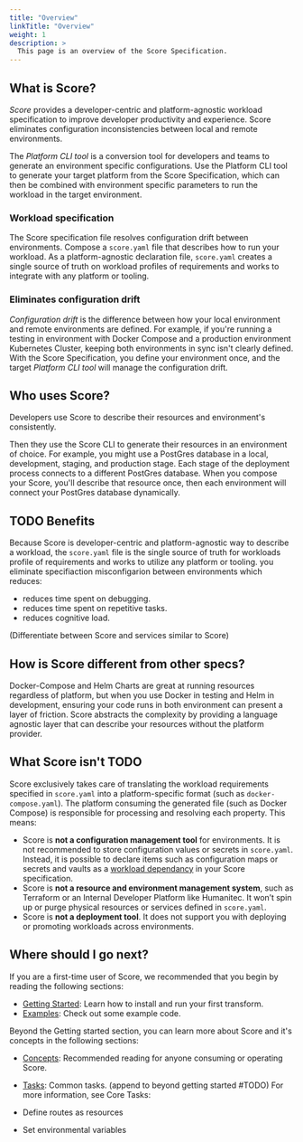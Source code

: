 ```yaml
---
title: "Overview"
linkTitle: "Overview"
weight: 1
description: >
  This page is an overview of the Score Specification.
---
```


<!-- Configuration inconsistencies -->

## What is Score?

_Score_ provides a developer-centric and platform-agnostic workload specification to improve developer productivity and experience. Score eliminates configuration inconsistencies between local and remote environments.

The _Platform CLI tool_ is a conversion tool for developers and teams to generate an environment specific configurations. Use the Platform CLI tool to generate your target platform from the Score Specification, which can then be combined with environment specific parameters to run the workload in the target environment.

### Workload specification

The Score specification file resolves configuration drift between environments. Compose a `score.yaml` file that describes how to run your workload. As a platform-agnostic declaration file, `score.yaml` creates a single source of truth on workload profiles of requirements and works to integrate with any platform or tooling.

### Eliminates configuration drift

_Configuration drift_ is the difference between how your local environment and remote environments are defined. For example, if you're running a testing in environment with Docker Compose and a production environment Kubernetes Cluster, keeping both environments in sync isn't clearly defined. With the Score Specification, you define your environment once, and the target _Platform CLI tool_ will manage the configuration drift.

## Who uses Score?

Developers use Score to describe their resources and environment's consistently.

Then they use the Score CLI to generate their resources in an environment of choice. For example, you might use a PostGres database in a local, development, staging, and production stage. Each stage of the deployment process connects to a different PostGres database. When you compose your Score, you'll describe that resource once, then each environment will connect your PostGres database dynamically.

## TODO Benefits

Because Score is developer-centric and platform-agnostic way to describe a workload, the `score.yaml` file is the single source of truth for workloads profile of requirements and works to utilize any platform or tooling. you eliminate specifiaction misconfigarion between environments which reduces:

- reduces time spent on debugging.
- reduces time spent on repetitive tasks.
- reduces cognitive load.

(Differentiate between Score and services similar to Score)

## How is Score different from other specs?

Docker-Compose and Helm Charts are great at running resources regardless of platform, but when you use Docker in testing and Helm in development, ensuring your code runs in both environment can present a layer of friction. Score abstracts the complexity by providing a language agnostic layer that can describe your resources without the platform provider.

## What Score isn't TODO

Score exclusively takes care of translating the workload requirements specified in `score.yaml` into a platform-specific format (such as `docker-compose.yaml`). The platform consuming the generated file (such as Docker Compose) is responsible for processing and resolving each property. This means:

- Score is **not a configuration management tool** for environments. It is not recommended to store configuration values or secrets in `score.yaml`. Instead, it is possible to declare items such as configuration maps or secrets and vaults as a [workload dependancy](https://www.notion.so/Score-Philosophy-Concepts-dc837c02120047d49b68342768341573) in your Score specification.
- Score is **not a resource and environment management system**, such as Terraform or an Internal Developer Platform like Humanitec. It won’t spin up or purge physical resources or services defined in `score.yaml`.
- Score is **not a deployment tool**. It does not support you with deploying or promoting workloads across environments.

## Where should I go next?

If you are a first-time user of Score, we recommended that you begin by reading the following sections:

- [Getting Started](/docs/getting-started/): Learn how to install and run your first transform.
- [Examples](/docs/examples/): Check out some example code.

Beyond the Getting started section, you can learn more about Score and it's concepts in the following sections:

- [Concepts](/docs/concepts): Recommended reading for anyone consuming or operating Score.
- [Tasks](/docs/tasks/): Common tasks.
  (append to beyond getting started #TODO)
  For more information, see Core Tasks:

- Define routes as resources
- Set environmental variables
